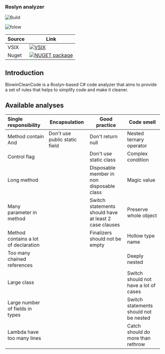 ### Roslyn analyzer

![Build](https://github.com/blowin/BlowinCleanCode/actions/workflows/dotnet.yml/badge.svg)

![folow](https://img.shields.io/github/followers/blowin?style=social)

| Source      | Link |
| ----------- | ----------- |
| VSIX        | [![VSIX](https://img.shields.io/visual-studio-marketplace/i/Blowin.1)](https://marketplace.visualstudio.com/items?itemName=Blowin.1)       |
| Nuget       | [![NUGET package](https://img.shields.io/nuget/v/Blowin.CleanCode.svg)](https://www.nuget.org/packages/Blowin.CleanCode/)        |

## Introduction

BlowinCleanCode is a Roslyn-based C# code analyzer that aims to provide a set of rules that helps to simplify code and make it cleaner.

## Available analyses

| Single responsibility                | Encapsulation                 | Good practice                                         | Code smell                             |
| :----------------------------------- | ----------------------------- | ----------------------------------------------------- | -------------------------------------- |
| Method contain And                   | Don't use public static field | Don't return null                                     | Nested ternary operator                |
| Control flag                         |                               | Don't use static class                                | Complex condition                      |
| Long method                          |                               | Disposable member in non disposable class             | Magic value                            |
| Many parameter in method             |                               | Switch statements should have at least 2 case clauses | Preserve whole object                  |
| Method contains a lot of declaration |                               | Finalizers should not be empty                        | Hollow type name                       |
| Too many chained references          |                               |                                                       | Deeply nested                          |
| Large class                          |                               |                                                       | Switch should not have a lot of cases  |
| Large number of fields in types      |                               |                                                       | Switch statements should not be nested |
| Lambda have too many lines           |                               |                                                       | Catch should do more than rethrow      |

